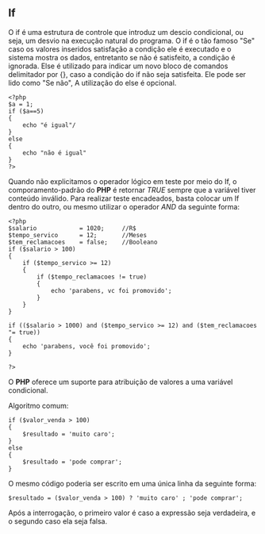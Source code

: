 ## If

O if é uma estrutura de controle que introduz um descio condicional, ou seja, um desvio na execução natural do programa. O if é o tão famoso "Se" caso os valores inseridos satisfação a condição ele é executado e o sistema mostra os dados, entretanto se não é satisfeito, a condição é ignorada.
Else é utilizado para indicar um novo bloco de comandos delimitador por {}, caso a condição do if não seja satisfeita. Ele pode ser lido como "Se não", A utilização do else é opcional.

```
<?php
$a = 1;
if ($a==5)
{
    echo "é igual"/
}
else
{
    echo "não é igual"
}
?>
```

Quando não explicitamos o operador lógico em teste por meio do If, o comporamento-padrão do **PHP** é retornar *TRUE* sempre que a variável tiver conteúdo inválido.
Para realizar teste encadeados, basta colocar um If dentro do outro, ou mesmo utilizar o operador *AND* da seguinte forma:

```
<?php
$salario            = 1020;     //R$
$tempo_servico      = 12;       //Meses
$tem_reclamacoes    = false;    //Booleano
if ($salario > 100)
{
    if ($tempo_servico >= 12)
    {
        if ($tempo_reclamacoes != true)
        {
            echo 'parabens, vc foi promovido';
        }
    }
}

if (($salario > 1000) and ($tempo_servico >= 12) and ($tem_reclamacoes "= true))
{
    echo 'parabens, você foi promovido';
}

?>
```

O **PHP** oferece um suporte para atribuição de valores a uma variável condicional.

Algoritmo comum:
```
if ($valor_venda > 100)
{
    $resultado = 'muito caro';
}
else
{
    $resultado = 'pode comprar';
}
```
O mesmo código poderia ser escrito em uma única linha da seguinte forma:
```
$resultado = ($valor_venda > 100) ? 'muito caro' ; 'pode comprar';
```

Após a interrogação, o primeiro valor é caso a expressão seja verdadeira, e o segundo caso ela seja falsa.